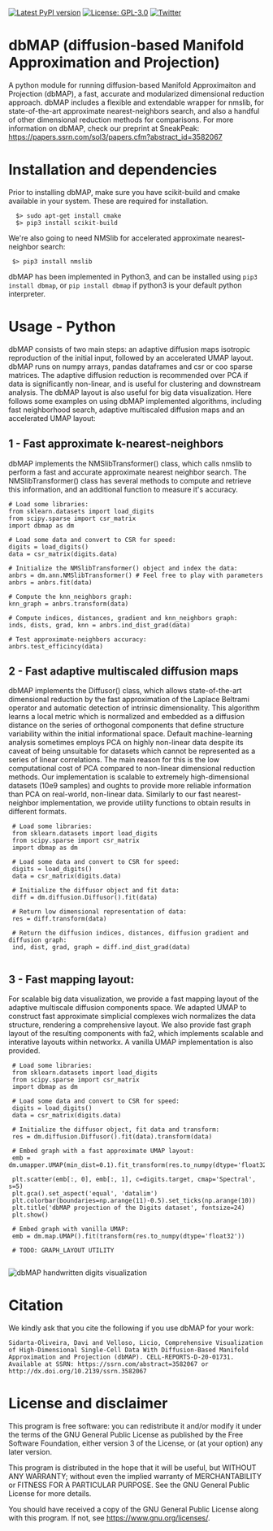 [![Latest PyPI version](https://img.shields.io/pypi/v/dbmap.svg)](https://pypi.org/project/dbmap/)
[![License: GPL-3.0](https://img.shields.io/badge/License-GNU--GLP%20v3.0-green.svg)](https://opensource.org/licenses/GPL-3.0)
[![Twitter](https://img.shields.io/twitter/url/https/twitter.com/DaviSidarta.svg?label=Follow%20%40DaviSidarta&style=social)](https://twitter.com/DaviSidarta)



# dbMAP (diffusion-based Manifold Approximation and Projection)
A python module for running diffusion-based Manifold Approximaiton and Projection (dbMAP), a fast, accurate and modularized dimensional reduction approach. dbMAP includes a flexible and extendable wrapper for nmslib, for state-of-the-art approximate nearest-neighbors search, and also a handful of other dimensional reduction methods for comparisons. For more information on dbMAP, check our preprint at SneakPeak: https://papers.ssrn.com/sol3/papers.cfm?abstract_id=3582067

# Installation and dependencies

   Prior to installing dbMAP, make sure you have scikit-build and cmake available in your system. These are required for installation.
   ```
     $> sudo apt-get install cmake
     $> pip3 install scikit-build
   ```
   We're also going to need NMSlib for accelerated approximate nearest-neighbor search:
   ```
    $> pip3 install nmslib
   ```
   dbMAP has been implemented in Python3, and can be installed using `pip3 install dbmap`, or `pip install dbmap` if python3 is your default python interpreter.

# Usage - Python
  dbMAP consists of two main steps: an adaptive diffusion maps isotropic reproduction of the initial input, followed by an accelerated UMAP layout. dbMAP runs on numpy arrays, pandas dataframes and csr or coo sparse matrices. The adaptive diffusion reduction is recommended over PCA if data is significantly non-linear, and is useful for clustering and downstream analysis. The dbMAP layout is also useful for big data visualization. 
  Here follows some examples on using dbMAP implemented algorithms, including fast neighborhood search, adaptive multiscaled diffusion maps and an accelerated UMAP layout:
  
  ## 1 - Fast approximate k-nearest-neighbors
  dbMAP implements the NMSlibTransformer() class, which calls nmslib to perform a fast and accurate approximate nearest neighbor search. The NMSlibTransformer() class has several methods to compute and retrieve this information, and an additional function to measure it's accuracy.

   ```
   # Load some libraries:
   from sklearn.datasets import load_digits
   from scipy.sparse import csr_matrix
   import dbmap as dm

   # Load some data and convert to CSR for speed:
   digits = load_digits()
   data = csr_matrix(digits.data)

   # Initialize the NMSlibTransformer() object and index the data:
   anbrs = dm.ann.NMSlibTransformer() # Feel free to play with parameters
   anbrs = anbrs.fit(data)

   # Compute the knn_neighbors graph:
   knn_graph = anbrs.transform(data)

   # Compute indices, distances, gradient and knn_neighbors graph:
   inds, dists, grad, knn = anbrs.ind_dist_grad(data)

   # Test approximate-neighbors accuracy:
   anbrs.test_efficincy(data)
   ```

  ## 2 - Fast adaptive multiscaled diffusion maps
  dbMAP implements the Diffusor() class, which allows state-of-the-art dimensional reduction by the fast approximation of the Laplace Beltrami operator and automatic detection of intrinsic dimensionality. This algorithm learns a local metric which is normalized and embedded as a diffusion distance on the series of orthogonal components that define structure variability within the initial informational space.
  Default machine-learning analysis sometimes employs PCA on highly non-linear data despite its caveat of being unsuitable for datasets which cannot be represented as a series of linear correlations. The main reason for this is the low computational cost of PCA compared to non-linear dimensional reduction methods. Our implementation is scalable to extremely high-dimensional datasets (10e9 samples) and oughts to provide more reliable information than PCA on real-world, non-linear data. Similarly to our fast nearest-neighbor implementation, we provide utility functions to obtain results in different formats.
  
  ```
   # Load some libraries:
   from sklearn.datasets import load_digits
   from scipy.sparse import csr_matrix
   import dbmap as dm

   # Load some data and convert to CSR for speed:
   digits = load_digits()
   data = csr_matrix(digits.data)
   
   # Initialize the diffusor object and fit data:
   diff = dm.diffusion.Diffusor().fit(data)
   
   # Return low dimensional representation of data:
   res = diff.transform(data)
   
   # Return the diffusion indices, distances, diffusion gradient and diffusion graph:
   ind, dist, grad, graph = diff.ind_dist_grad(data)
   
 ```
  
  ## 3 - Fast mapping layout:
   
   For scalable big data visualization, we provide a fast mapping layout of the adaptive multiscale diffusion components space. We adapted UMAP to construct fast approximate simplicial complexes wich normalizes the data structure, rendering a comprehensive layout. We also provide fast graph layout of the resulting components with fa2, which implements scalable and interative layouts within networkx. A vanilla UMAP implementation is also provided.
      
  ```
   # Load some libraries:
   from sklearn.datasets import load_digits
   from scipy.sparse import csr_matrix
   import dbmap as dm

   # Load some data and convert to CSR for speed:
   digits = load_digits()
   data = csr_matrix(digits.data)
   
   # Initialize the diffusor object, fit data and transform:
   res = dm.diffusion.Diffusor().fit(data).transform(data)
   
   # Embed graph with a fast approximate UMAP layout:
   emb = dm.umapper.UMAP(min_dist=0.1).fit_transform(res.to_numpy(dtype='float32'))
   
   plt.scatter(emb[:, 0], emb[:, 1], c=digits.target, cmap='Spectral', s=5)
   plt.gca().set_aspect('equal', 'datalim')
   plt.colorbar(boundaries=np.arange(11)-0.5).set_ticks(np.arange(10))
   plt.title('dbMAP projection of the Digits dataset', fontsize=24)
   plt.show()

   # Embed graph with vanilla UMAP:
   emb = dm.map.UMAP().fit(transform(res.to_numpy(dtype='float32'))
   
   # TODO: GRAPH_LAYOUT UTILITY
   
  ```
 ![dbMAP handwritten digits visualization](https://github.com/davisidarta/py_dbMAP/blob/master/Digits.png)
     

# Citation

We kindly ask that you cite the following if you use dbMAP for your work:

```
Sidarta-Oliveira, Davi and Velloso, Licio, Comprehensive Visualization of High-Dimensional Single-Cell Data With Diffusion-Based Manifold Approximation and Projection (dbMAP). CELL-REPORTS-D-20-01731. Available at SSRN: https://ssrn.com/abstract=3582067 or http://dx.doi.org/10.2139/ssrn.3582067

```

# License and disclaimer

This program is free software: you can redistribute it and/or modify it under the terms of the GNU General Public License as published by the Free Software Foundation, either version 3 of the License, or (at your option) any later version.

This program is distributed in the hope that it will be useful, but WITHOUT ANY WARRANTY; without even the implied warranty of MERCHANTABILITY or FITNESS FOR A PARTICULAR PURPOSE. See the GNU General Public License for more details.

You should have received a copy of the GNU General Public License along with this program. If not, see https://www.gnu.org/licenses/.
